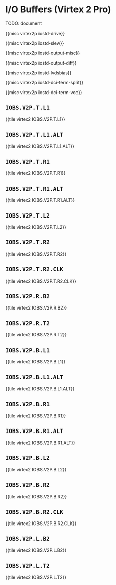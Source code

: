 # I/O Buffers (Virtex 2 Pro)

TODO: document

{{misc virtex2p iostd-drive}}

{{misc virtex2p iostd-slew}}

{{misc virtex2p iostd-output-misc}}

{{misc virtex2p iostd-output-diff}}

{{misc virtex2p iostd-lvdsbias}}

{{misc virtex2p iostd-dci-term-split}}

{{misc virtex2p iostd-dci-term-vcc}}


## `IOBS.V2P.T.L1`

{{tile virtex2 IOBS.V2P.T.L1}}


## `IOBS.V2P.T.L1.ALT`

{{tile virtex2 IOBS.V2P.T.L1.ALT}}


## `IOBS.V2P.T.R1`

{{tile virtex2 IOBS.V2P.T.R1}}


## `IOBS.V2P.T.R1.ALT`

{{tile virtex2 IOBS.V2P.T.R1.ALT}}


## `IOBS.V2P.T.L2`

{{tile virtex2 IOBS.V2P.T.L2}}


## `IOBS.V2P.T.R2`

{{tile virtex2 IOBS.V2P.T.R2}}


## `IOBS.V2P.T.R2.CLK`

{{tile virtex2 IOBS.V2P.T.R2.CLK}}


## `IOBS.V2P.R.B2`

{{tile virtex2 IOBS.V2P.R.B2}}


## `IOBS.V2P.R.T2`

{{tile virtex2 IOBS.V2P.R.T2}}


## `IOBS.V2P.B.L1`

{{tile virtex2 IOBS.V2P.B.L1}}


## `IOBS.V2P.B.L1.ALT`

{{tile virtex2 IOBS.V2P.B.L1.ALT}}


## `IOBS.V2P.B.R1`

{{tile virtex2 IOBS.V2P.B.R1}}


## `IOBS.V2P.B.R1.ALT`

{{tile virtex2 IOBS.V2P.B.R1.ALT}}


## `IOBS.V2P.B.L2`

{{tile virtex2 IOBS.V2P.B.L2}}


## `IOBS.V2P.B.R2`

{{tile virtex2 IOBS.V2P.B.R2}}


## `IOBS.V2P.B.R2.CLK`

{{tile virtex2 IOBS.V2P.B.R2.CLK}}


## `IOBS.V2P.L.B2`

{{tile virtex2 IOBS.V2P.L.B2}}


## `IOBS.V2P.L.T2`

{{tile virtex2 IOBS.V2P.L.T2}}
